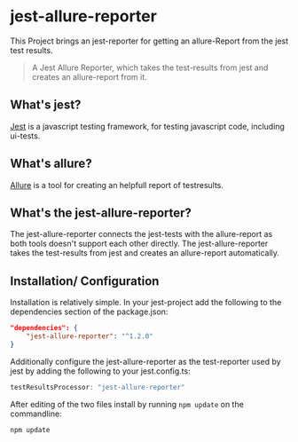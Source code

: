 # jest-allure-reporter

This Project brings an jest-reporter for getting an allure-Report from the jest test results.
> A Jest Allure Reporter, which takes the test-results from jest and creates an allure-report from it.

## What's jest?
[Jest](https://facebook.github.io/jest/) is a javascript testing framework, for testing javascript code, including ui-tests. 

## What's allure?
[Allure](http://allure.qatools.ru/) is a tool for creating an helpfull report of testresults.

## What's the jest-allure-reporter?
The jest-allure-reporter connects the jest-tests with the allure-report as both tools doesn't support each other directly. The jest-allure-reporter takes the test-results from jest and creates an allure-report automatically.

## Installation/ Configuration
Installation is relatively simple.
In your jest-project add the following to the dependencies section of the package.json:
```json
"dependencies": {
    "jest-allure-reporter": "^1.2.0"
}
```
Additionally configure the jest-allure-reporter as the test-reporter used by jest by adding the following to your jest.config.ts:
```typescript
testResultsProcessor: "jest-allure-reporter"
```
After editing of the two files install by running ``` npm update ``` on the commandline:
```
npm update
```
